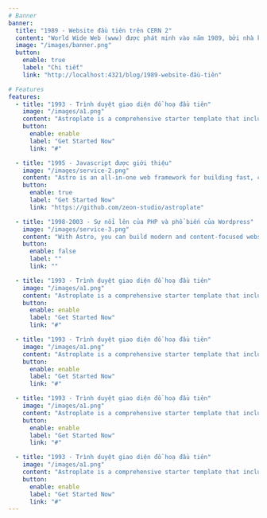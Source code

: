 ```yaml
---
# Banner
banner:
  title: "1989 - Website đầu tiên trên CERN 2"
  content: "World Wide Web (www) được phát minh vào năm 1989, bởi nhà khoa học máy tính Tim Berners-Lee khi đang làm việc tại CERN. Web ban đầu được hình thành và phát triển với mục đích đáp ứng nhu cầu chia sẻ thông tin giữa các nhà khoa học ở các trường đại học và viện nghiên cứu trên toàn thế giới."
  image: "/images/banner.png"
  button:
    enable: true
    label: "Chi tiết"
    link: "http://localhost:4321/blog/1989-website-đầu-tiên"

# Features
features:
  - title: "1993 - Trình duyệt giao diện đồ hoạ đầu tiên"
    image: "/images/a1.png"
    content: "Astroplate is a comprehensive starter template that includes everything you need to get started with your Astro project. What's Included in Astroplate"
    button:
      enable: enable
      label: "Get Started Now"
      link: "#"

  - title: "1995 - Javascript được giới thiệu"
    image: "/images/service-2.png"
    content: "Astro is an all-in-one web framework for building fast, content-focused websites. It offers a range of exciting features for developers and website creators. Some of the key features are:"
    button:
      enable: true
      label: "Get Started Now"
      link: "https://github.com/zeon-studio/astroplate"

  - title: "1998-2003 - Sự nổi lên của PHP và phổ biến của Wordpress"
    image: "/images/service-3.png"
    content: "With Astro, you can build modern and content-focused websites without sacrificing performance or ease of use."
    button:
      enable: false
      label: ""
      link: ""

  - title: "1993 - Trình duyệt giao diện đồ hoạ đầu tiên"
    image: "/images/a1.png"
    content: "Astroplate is a comprehensive starter template that includes everything you need to get started with your Astro project. What's Included in Astroplate"
    button:
      enable: enable
      label: "Get Started Now"
      link: "#"

  - title: "1993 - Trình duyệt giao diện đồ hoạ đầu tiên"
    image: "/images/a1.png"
    content: "Astroplate is a comprehensive starter template that includes everything you need to get started with your Astro project. What's Included in Astroplate"
    button:
      enable: enable
      label: "Get Started Now"
      link: "#"

  - title: "1993 - Trình duyệt giao diện đồ hoạ đầu tiên"
    image: "/images/a1.png"
    content: "Astroplate is a comprehensive starter template that includes everything you need to get started with your Astro project. What's Included in Astroplate"
    button:
      enable: enable
      label: "Get Started Now"
      link: "#"

  - title: "1993 - Trình duyệt giao diện đồ hoạ đầu tiên"
    image: "/images/a1.png"
    content: "Astroplate is a comprehensive starter template that includes everything you need to get started with your Astro project. What's Included in Astroplate"
    button:
      enable: enable
      label: "Get Started Now"
      link: "#"
---
```

